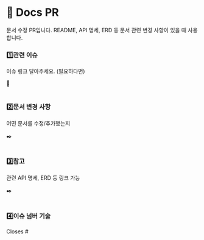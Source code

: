 
# 📃 Docs PR

문서 수정 PR입니다. README, API 명세, ERD 등 문서 관련 변경 사항이 있을 때 사용합니다.

### 1️⃣관련 이슈
이슈 링크 달아주세요. (필요하다면)

🔗
</br></br>

### 2️⃣문서 변경 사항
어떤 문서를 수정/추가했는지

✒️
</br></br>


### 3️⃣참고
관련 API 명세, ERD 등 링크 가능

✒️
</br></br>
### 4️⃣이슈 넘버 기술
Closes #

